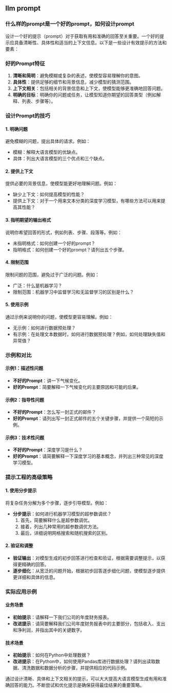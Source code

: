 ## llm prompt


### 什么样的prompt是一个好的prompt，如何设计prompt

设计一个好的提示（prompt）对于获取有用和准确的回答至关重要。一个好的提示应具备清晰性、具体性和适当的上下文信息。以下是一些设计有效提示的方法和要素：

### 好的Prompt特征
1. **清晰和简明**：避免模糊或复杂的表述，使模型容易理解你的意图。
2. **具体性**：提供足够的细节和背景信息，减少模型的猜测范围。
3. **上下文相关**：包括相关的背景信息和上下文，使模型能够更准确地回答问题。
4. **明确的目标**：明确你的问题或任务，让模型知道你期望的回答类型（例如解释、列表、步骤等）。

### 设计Prompt的技巧

#### 1. 明确问题
避免模糊的问题，提出具体的请求。例如：
- 模糊：解释大语言模型的优缺点。
- 具体：列出大语言模型的三个优点和三个缺点。

#### 2. 提供上下文
提供必要的背景信息，使模型能更好地理解问题。例如：
- 缺少上下文：如何提高模型的性能？
- 提供上下文：对于一个用来文本分类的深度学习模型，有哪些方法可以用来提高其性能？

#### 3. 指明期望的输出格式
说明你希望回答的形式，例如列表、步骤、段落等。例如：
- 未指明格式：如何创建一个好的prompt？
- 指明格式：如何创建一个好的prompt？请列出五个步骤。

#### 4. 限制范围
限制问题的范围，避免过于广泛的问题。例如：
- 广泛：什么是机器学习？
- 限制范围：机器学习中监督学习和无监督学习的区别是什么？

#### 5. 使用示例
通过示例来说明你的问题，使模型更容易理解。例如：
- 无示例：如何进行数据预处理？
- 有示例：在处理文本数据时，如何进行数据预处理？例如，如何处理缺失值和异常值？

### 示例和对比

#### 示例1：描述性问题
- **不好的Prompt**：讲一下气候变化。
- **好的Prompt**：简要解释一下气候变化的主要原因和可能的后果。

#### 示例2：指导性问题
- **不好的Prompt**：怎么写一封正式的邮件？
- **好的Prompt**：请列出写一封正式邮件的五个关键步骤，并提供一个简短的示例。

#### 示例3：技术性问题
- **不好的Prompt**：深度学习是什么？
- **好的Prompt**：请简要解释一下深度学习的基本概念，并列出三种常见的深度学习模型。

### 提示工程的高级策略

#### 1. 使用分步提示
将复杂任务分解为多个步骤，逐步引导模型。例如：
- **分步提示**：如何进行机器学习模型的超参数调优？
  1. 首先，简要解释什么是超参数调优。
  2. 接着，列出几种常用的超参数调优方法。
  3. 最后，详细说明网格搜索和随机搜索的区别。

#### 2. 验证和调整
- **验证输出**：对模型生成的初步回答进行检查和验证，根据需要调整提示，以获得更精确的回答。
- **逐步细化**：从宽泛的问题开始，根据初步回答逐步细化问题，使模型逐步提供更详细和具体的信息。

### 实际应用示例

#### 业务场景
- **初始提示**：请解释一下我们公司的年度财务报表。
- **改进提示**：请简要解释我们公司年度财务报表中的主要部分，包括收入、支出和净利润，并指出其中的关键数字。

#### 技术场景
- **初始提示**：如何在Python中处理数据？
- **改进提示**：在Python中，如何使用Pandas库进行数据处理？请列出读取数据、清洗数据和数据分析的步骤，并提供相应的代码示例。

通过设计清晰、具体和上下文相关的提示，可以大大提高大语言模型生成有用和准确回答的能力。不断尝试和优化提示是确保获得最佳结果的重要策略。